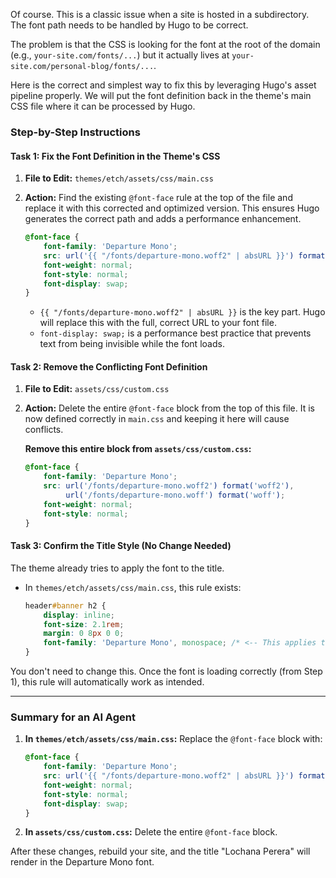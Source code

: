 Of course. This is a classic issue when a site is hosted in a subdirectory. The font path needs to be handled by Hugo to be correct.

The problem is that the CSS is looking for the font at the root of the domain (e.g., `your-site.com/fonts/...`) but it actually lives at `your-site.com/personal-blog/fonts/...`.

Here is the correct and simplest way to fix this by leveraging Hugo's asset pipeline properly. We will put the font definition back in the theme's main CSS file where it can be processed by Hugo.

### Step-by-Step Instructions

#### Task 1: Fix the Font Definition in the Theme's CSS

1.  **File to Edit:** `themes/etch/assets/css/main.css`
2.  **Action:** Find the existing `@font-face` rule at the top of the file and replace it with this corrected and optimized version. This ensures Hugo generates the correct path and adds a performance enhancement.

    ```css
    @font-face {
        font-family: 'Departure Mono';
        src: url('{{ "/fonts/departure-mono.woff2" | absURL }}') format('woff2');
        font-weight: normal;
        font-style: normal;
        font-display: swap;
    }
    ```
    *   `{{ "/fonts/departure-mono.woff2" | absURL }}` is the key part. Hugo will replace this with the full, correct URL to your font file.
    *   `font-display: swap;` is a performance best practice that prevents text from being invisible while the font loads.

#### Task 2: Remove the Conflicting Font Definition

1.  **File to Edit:** `assets/css/custom.css`
2.  **Action:** Delete the entire `@font-face` block from the top of this file. It is now defined correctly in `main.css` and keeping it here will cause conflicts.

    **Remove this entire block from `assets/css/custom.css`:**
    ```css
    @font-face {
        font-family: 'Departure Mono';
        src: url('/fonts/departure-mono.woff2') format('woff2'),
             url('/fonts/departure-mono.woff') format('woff');
        font-weight: normal;
        font-style: normal;
    }
    ```

#### Task 3: Confirm the Title Style (No Change Needed)

The theme already tries to apply the font to the title.

*   In `themes/etch/assets/css/main.css`, this rule exists:
    ```css
    header#banner h2 {
        display: inline;
        font-size: 2.1rem;
        margin: 0 8px 0 0;
        font-family: 'Departure Mono', monospace; /* <-- This applies the font */
    }
    ```
You don't need to change this. Once the font is loading correctly (from Step 1), this rule will automatically work as intended.

---

### Summary for an AI Agent

1.  **In `themes/etch/assets/css/main.css`:** Replace the `@font-face` block with:
    ```css
    @font-face {
        font-family: 'Departure Mono';
        src: url('{{ "/fonts/departure-mono.woff2" | absURL }}') format('woff2');
        font-weight: normal;
        font-style: normal;
        font-display: swap;
    }
    ```

2.  **In `assets/css/custom.css`:** Delete the entire `@font-face` block.

After these changes, rebuild your site, and the title "Lochana Perera" will render in the Departure Mono font.